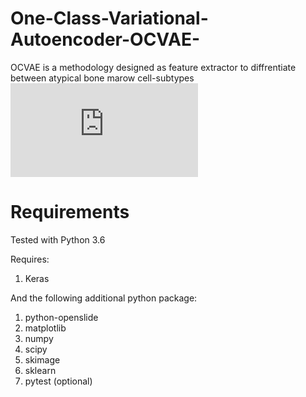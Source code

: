 # One-Class-Variational-Autoencoder-OCVAE-
OCVAE is a methodology designed as feature extractor to diffrentiate between atypical bone marow cell-subtypes
![screenshot](https://github.com/user-attachments/files/17536672/ocvae_1.pdf)

# Requirements
Tested with Python 3.6

Requires:

1. Keras

And the following additional python package: 

1. python-openslide
2. matplotlib
3. numpy
4. scipy
5. skimage
6. sklearn
7. pytest (optional)
